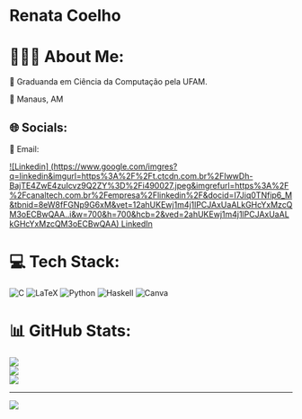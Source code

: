 # Renata Coelho
# 👩🏽‍💻 About Me:
📖 Graduanda em Ciência da Computação pela UFAM.

📍 Manaus, AM



## 🌐 Socials:

💌 Email: 

[![Linkedin] (https://www.google.com/imgres?q=linkedin&imgurl=https%3A%2F%2Ft.ctcdn.com.br%2FIwwDh-BajTE4ZwE4zuIcvz9Q2ZY%3D%2Fi490027.jpeg&imgrefurl=https%3A%2F%2Fcanaltech.com.br%2Fempresa%2Flinkedin%2F&docid=I7Jiq0TNfip6_M&tbnid=8eW8fFGNp9G6xM&vet=12ahUKEwj1m4j1lPCJAxUaALkGHcYxMzcQM3oECBwQAA..i&w=700&h=700&hcb=2&ved=2ahUKEwj1m4j1lPCJAxUaALkGHcYxMzcQM3oECBwQAA) LinkedIn](https://br.linkedin.com/in/rcrenata)



# 💻 Tech Stack:
![C](https://img.shields.io/badge/c-%2300599C.svg?style=for-the-badge&logo=c&logoColor=white) ![LaTeX](https://img.shields.io/badge/latex-%23008080.svg?style=for-the-badge&logo=latex&logoColor=white) ![Python](https://img.shields.io/badge/python-3670A0?style=for-the-badge&logo=python&logoColor=ffdd54) ![Haskell](https://img.shields.io/badge/Haskell-5e5086?style=for-the-badge&logo=haskell&logoColor=white) ![Canva](https://img.shields.io/badge/Canva-%2300C4CC.svg?style=for-the-badge&logo=Canva&logoColor=white) 


# 📊 GitHub Stats:
![](https://github-readme-stats.vercel.app/api?username=rcrenata&theme=tokyonight&hide_border=true&include_all_commits=false&count_private=false)<br/>
![](https://github-readme-streak-stats.herokuapp.com/?user=rcrenata&theme=tokyonight&hide_border=true)<br/>
![](https://github-readme-stats.vercel.app/api/top-langs/?username=rcrenata&theme=tokyonight&hide_border=true&include_all_commits=false&count_private=false&layout=compact)

---
[![](https://visitcount.itsvg.in/api?id=rcrenata&icon=0&color=3)](https://visitcount.itsvg.in)

<!-- Proudly created with GPRM ( https://gprm.itsvg.in ) -->
